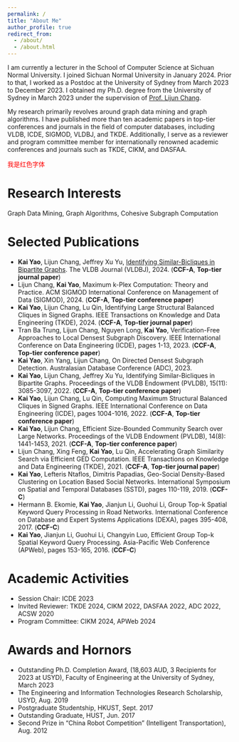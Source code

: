 ```yaml
---
permalink: /
title: "About Me"
author_profile: true
redirect_from: 
  - /about/
  - /about.html
---
```


I am currently a lecturer in the School of Computer Science at Sichuan Normal University. I joined Sichuan Normal University in January 2024. Prior to that, I worked as a Postdoc at the University of Sydney from March 2023 to December 2023. I obtained my Ph.D. degree from the University of Sydney in March 2023 under the supervision of [Prof. Lijun Chang](https://lijunchang.github.io/index.html). 

My research primarily revolves around graph data mining and graph algorithms. I have published more than ten academic papers in top-tier conferences and journals in the field of computer databases, including VLDB, ICDE, SIGMOD, VLDBJ, and TKDE. Additionally, I serve as a reviewer and program committee member for internationally renowned academic conferences and journals such as TKDE, CIKM, and DASFAA.

<font color="red"> 我是红色字体 </font>

Research Interests
======
Graph Data Mining, Graph Algorithms, Cohesive Subgraph Computation


Selected Publications
======
- **Kai Yao**, Lijun Chang, Jeffrey Xu Yu, [Identifying Similar-Bicliques in Bipartite Graphs](kyaocs.github.io/files/VLDBJ24.pdf). The VLDB Journal (VLDBJ), 2024. (**CCF-A**, **Top-tier journal paper**)
- Lijun Chang, **Kai Yao**, Maximum k-Plex Computation: Theory and Practice. ACM SIGMOD International Conference on Management of Data (SIGMOD), 2024. (**CCF-A**, **Top-tier conference paper**)
- **Kai Yao**, Lijun Chang, Lu Qin, Identifying Large Structural Balanced Cliques in Signed Graphs. IEEE Transactions on Knowledge and Data Engineering (TKDE), 2024. (**CCF-A**, **Top-tier journal paper**)
- Tran Ba Trung, Lijun Chang, Nguyen Long, **Kai Yao**, Verification-Free Approaches to Local Densest Subgraph Discovery. IEEE International Conference on Data Engineering (ICDE), pages 1-13, 2023. (**CCF-A**, **Top-tier conference paper**)
- **Kai Yao**, Xin Yang, Lijun Chang, On Directed Densest Subgraph Detection. Australasian Database Conference (ADC), 2023.
- **Kai Yao**, Lijun Chang, Jeffrey Xu Yu, Identifying Similar-Bicliques in Bipartite Graphs. Proceedings of the VLDB Endowment (PVLDB), 15(11): 3085-3097, 2022. (**CCF-A**, **Top-tier conference paper**)
- **Kai Yao**, Lijun Chang, Lu Qin, Computing Maximum Structural Balanced Cliques in Signed Graphs. IEEE International Conference on Data Engineering (ICDE), pages 1004-1016, 2022. (**CCF-A**, **Top-tier conference paper**)
- **Kai Yao**, Lijun Chang, Efficient Size-Bounded Community Search over Large Networks. Proceedings of the VLDB Endowment (PVLDB), 14(8): 1441-1453, 2021. (**CCF-A**, **Top-tier conference paper**)
- Lijun Chang, Xing Feng, **Kai Yao**, Lu Qin, Accelerating Graph Similarity Search via Efficient GED Computation. IEEE Transactions on Knowledge and Data Engineering (TKDE), 2021. (**CCF-A**, **Top-tier journal paper**)
- **Kai Yao**, Lefteris Ntaflos, Dimitris Papadias, Geo-Social Density-Based Clustering on Location Based Social Networks. International Symposium on Spatial and Temporal Databases (SSTD), pages 110-119, 2019. (**CCF-C**)
- Hermann B. Ekomie, **Kai Yao**, Jianjun Li, Guohui Li, Group Top-k Spatial Keyword Query Processing in Road Networks. International Conference on Database and Expert Systems Applications (DEXA), pages 395-408, 2017. (**CCF-C**)
- **Kai Yao**, Jianjun Li, Guohui Li, Changyin Luo, Efficient Group Top-k Spatial Keyword Query Processing. Asia-Pacific Web Conference (APWeb), pages 153-165, 2016. (**CCF-C**)

Academic Activities
======
- Session Chair: ICDE 2023
- Invited Reviewer: TKDE 2024, CIKM 2022, DASFAA 2022, ADC 2022, ACSW 2020
- Program Committee: CIKM 2024, APWeb 2024

Awards and Hornors
======
- Outstanding Ph.D. Completion Award, (18,603 AUD, 3 Recipients for 2023 at USYD), Faculty of Engineering at the University of Sydney, March 2023
- The Engineering and Information Technologies Research Scholarship, USYD, Aug. 2019
- Postgraduate Studentship, HKUST, Sept. 2017
- Outstanding Graduate, HUST, Jun. 2017
- Second Prize in “China Robot Competition” (Intelligent Transportation), Aug. 2012
